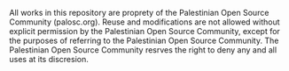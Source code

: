 All works in this repository are proprety of the Palestinian Open Source Community
(palosc.org). Reuse and modifications are not allowed without explicit 
permission by the Palestinian Open Source Community, except for the purposes
of referring to the Palestinian Open Source Community. The Palestinian Open
Source Community resrves the right to deny any and all uses at its 
discresion. 
